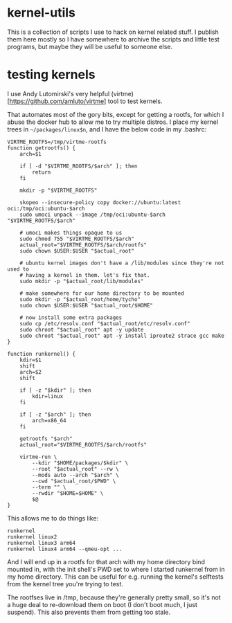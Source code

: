 # kernel-utils

This is a collection of scripts I use to hack on kernel related stuff. I
publish them here mostly so I have somewhere to archive the scripts and little
test programs, but maybe they will be useful to someone else.

# testing kernels

I use Andy Lutomirski's very helpful (virtme)[https://github.com/amluto/virtme]
tool to test kernels.

That automates most of the gory bits, except for getting a rootfs, for which I
abuse the docker hub to allow me to try multiple distros. I place my kernel
trees in `~/packages/linux$n`, and I have the below code in my .bashrc:

    VIRTME_ROOTFS=/tmp/virtme-rootfs
    function getrootfs() {
        arch=$1

        if [ -d "$VIRTME_ROOTFS/$arch" ]; then
            return
        fi

        mkdir -p "$VIRTME_ROOTFS"

        skopeo --insecure-policy copy docker://ubuntu:latest oci:/tmp/oci:ubuntu-$arch
        sudo umoci unpack --image /tmp/oci:ubuntu-$arch "$VIRTME_ROOTFS/$arch"

        # umoci makes things opaque to us
        sudo chmod 755 "$VIRTME_ROOTFS/$arch"
        actual_root="$VIRTME_ROOTFS/$arch/rootfs"
        sudo chown $USER:$USER "$actual_root"

        # ubuntu kernel images don't have a /lib/modules since they're not used to
        # having a kernel in them. let's fix that.
        sudo mkdir -p "$actual_root/lib/modules"

        # make somewhere for our home directory to be mounted
        sudo mkdir -p "$actual_root/home/tycho"
        sudo chown $USER:$USER "$actual_root/$HOME"

        # now install some extra packages
        sudo cp /etc/resolv.conf "$actual_root/etc/resolv.conf"
        sudo chroot "$actual_root" apt -y update
        sudo chroot "$actual_root" apt -y install iproute2 strace gcc make
    }

    function runkernel() {
        kdir=$1
        shift
        arch=$2
        shift

        if [ -z "$kdir" ]; then
            kdir=linux
        fi

        if [ -z "$arch" ]; then
            arch=x86_64
        fi

        getrootfs "$arch"
        actual_root="$VIRTME_ROOTFS/$arch/rootfs"

        virtme-run \
            --kdir "$HOME/packages/$kdir" \
            --root "$actual_root" --rw \
            --mods auto --arch "$arch" \
            --cwd "$actual_root/$PWD" \
            --term "" \
            --rwdir "$HOME=$HOME" \
            $@
    }

This allows me to do things like:

    runkernel
    runkernel linux2
    runkernel linux3 arm64
    runkernel linux4 arm64 --qmeu-opt ...

And I will end up in a rootfs for that arch with my home directory bind mounted
in, with the init shell's PWD set to where I started runkernel from in my home
directory. This can be useful for e.g. running the kernel's selftests from the
kernel tree you're trying to test.

The rootfses live in /tmp, because they're generally pretty small, so it's not
a huge deal to re-download them on boot (I don't boot much, I just suspend).
This also prevents them from getting too stale.
